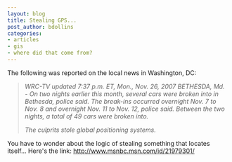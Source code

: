 ```yaml
---
layout: blog
title: Stealing GPS...
post_author: bdollins
categories:
- articles
- gis
- where did that come from?
---
```


The following was reported on the local news in Washington, DC:

<blockquote>
<em>WRC-TV
updated 7:37 p.m. ET, Mon., Nov. 26, 2007
BETHESDA, Md. - On two nights earlier this month, several cars were broken into in Bethesda, police said. The break-ins occurred overnight Nov. 7 to Nov. 8 and overnight Nov. 11 to Nov. 12, police said. Between the two nights, a total of 49 cars were broken into. 

The culprits stole global positioning systems.</em>
</blockquote>

You have to wonder about the logic of stealing something that locates itself...
Here's the link: <a href="http://www.msnbc.msn.com/id/21979301/">http://www.msnbc.msn.com/id/21979301/</a>